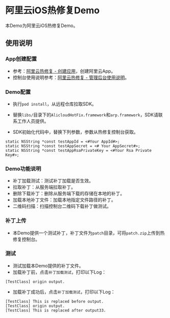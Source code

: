 # 阿里云iOS热修复Demo

本Demo为阿里云iOS热修复Demo。

## 使用说明

### App创建配置

- 参考：[阿里云热修复 - 创建应用](https://help.aliyun.com/document_detail/53238.html?spm=5176.doc51434.6.545.2vaHXR)，创建阿里云App。
- 控制台使用说明参考：[阿里云热修复 - 管理后台使用说明](https://help.aliyun.com/document_detail/51434.html?spm=5176.doc53238.6.553.K9Qvqx)。

### Demo配置

- 执行`pod install`，从远程仓库拉取SDK。
- 替换`libs/`目录下的`AlicloudHotFix.framework`和`arp.framework`，SDK请联系工作人员提供。

- SDK初始化代码中，替换下列参数，参数从热修复控制台获取。

```objc
static NSString *const testAppId = <#Your AppId#>;
static NSString *const testAppSecret = <# Your AppSecret#>;
static NSString *const testAppRsaPrivateKey = <#Your Rsa Private Key#>;
```

### Demo功能说明

- 补丁加载测试：测试补丁加载是否生效。
- 拉取补丁：从服务端拉取补丁。
- 删除下载补丁：删除从服务端下载的存储在本地的补丁。
- 加载本地补丁文件：加载本地指定文件路径的补丁。
- 二维码扫描：扫描控制台二维码下载补丁做测试。

### 补丁上传

- 本Demo提供一个测试补丁，补丁文件为`patch`目录，可将`patch.zip`上传到热修复控制台。

### 测试

- 测试加载本Demo提供的补丁文件。
- 加载补丁前，点击`补丁加载测试`，打印以下Log：

```
[TestClass] origin output.
```

- 加载补丁成功后，点击`补丁加载测试`，打印以下Log：

```
[TestClass] This is replaced before output.
[TestClass] origin output.
[TestClass] This is replaced after output33.
```
